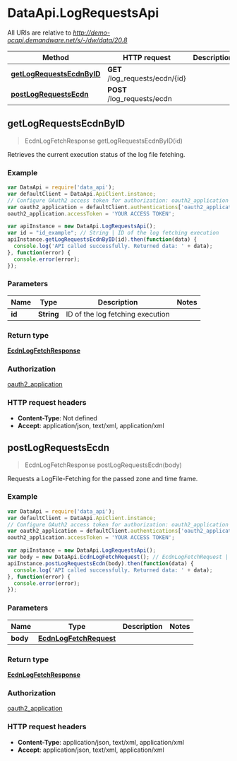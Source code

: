 # DataApi.LogRequestsApi

All URIs are relative to *http://demo-ocapi.demandware.net/s/-/dw/data/20.8*

Method | HTTP request | Description
------------- | ------------- | -------------
[**getLogRequestsEcdnByID**](LogRequestsApi.md#getLogRequestsEcdnByID) | **GET** /log_requests/ecdn/{id} | 
[**postLogRequestsEcdn**](LogRequestsApi.md#postLogRequestsEcdn) | **POST** /log_requests/ecdn | 



## getLogRequestsEcdnByID

> EcdnLogFetchResponse getLogRequestsEcdnByID(id)



Retrieves the current execution status of the log file fetching.

### Example

```javascript
var DataApi = require('data_api');
var defaultClient = DataApi.ApiClient.instance;
// Configure OAuth2 access token for authorization: oauth2_application
var oauth2_application = defaultClient.authentications['oauth2_application'];
oauth2_application.accessToken = 'YOUR ACCESS TOKEN';

var apiInstance = new DataApi.LogRequestsApi();
var id = "id_example"; // String | ID of the log fetching execution
apiInstance.getLogRequestsEcdnByID(id).then(function(data) {
  console.log('API called successfully. Returned data: ' + data);
}, function(error) {
  console.error(error);
});

```

### Parameters



Name | Type | Description  | Notes
------------- | ------------- | ------------- | -------------
 **id** | **String**| ID of the log fetching execution | 

### Return type

[**EcdnLogFetchResponse**](EcdnLogFetchResponse.md)

### Authorization

[oauth2_application](../README.md#oauth2_application)

### HTTP request headers

- **Content-Type**: Not defined
- **Accept**: application/json, text/xml, application/xml


## postLogRequestsEcdn

> EcdnLogFetchResponse postLogRequestsEcdn(body)



Requests a LogFile-Fetching for the passed zone and time frame.

### Example

```javascript
var DataApi = require('data_api');
var defaultClient = DataApi.ApiClient.instance;
// Configure OAuth2 access token for authorization: oauth2_application
var oauth2_application = defaultClient.authentications['oauth2_application'];
oauth2_application.accessToken = 'YOUR ACCESS TOKEN';

var apiInstance = new DataApi.LogRequestsApi();
var body = new DataApi.EcdnLogFetchRequest(); // EcdnLogFetchRequest | 
apiInstance.postLogRequestsEcdn(body).then(function(data) {
  console.log('API called successfully. Returned data: ' + data);
}, function(error) {
  console.error(error);
});

```

### Parameters



Name | Type | Description  | Notes
------------- | ------------- | ------------- | -------------
 **body** | [**EcdnLogFetchRequest**](EcdnLogFetchRequest.md)|  | 

### Return type

[**EcdnLogFetchResponse**](EcdnLogFetchResponse.md)

### Authorization

[oauth2_application](../README.md#oauth2_application)

### HTTP request headers

- **Content-Type**: application/json, text/xml, application/xml
- **Accept**: application/json, text/xml, application/xml

